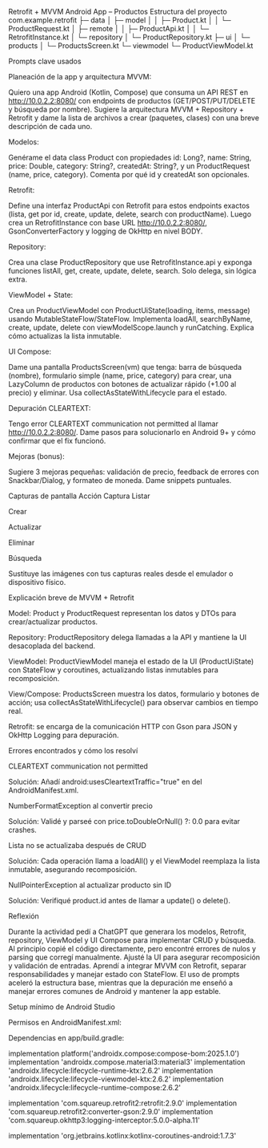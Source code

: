 Retrofit + MVVM Android App – Productos
Estructura del proyecto
com.example.retrofit
 ├─ data
 │   ├─ model
 │   │   ├─ Product.kt
 │   │   └─ ProductRequest.kt
 │   ├─ remote
 │   │   ├─ ProductApi.kt
 │   │   └─ RetrofitInstance.kt
 │   └─ repository
 │       └─ ProductRepository.kt
 ├─ ui
 │   └─ products
 │       └─ ProductsScreen.kt
 └─ viewmodel
     └─ ProductViewModel.kt

Prompts clave usados

Planeación de la app y arquitectura MVVM:

Quiero una app Android (Kotlin, Compose) que consuma un API REST en http://10.0.2.2:8080/ con endpoints de productos (GET/POST/PUT/DELETE y búsqueda por nombre). Sugiere la arquitectura MVVM + Repository + Retrofit y dame la lista de archivos a crear (paquetes, clases) con una breve descripción de cada uno.


Modelos:

Genérame el data class Product con propiedades id: Long?, name: String, price: Double, category: String?, createdAt: String?, y un ProductRequest (name, price, category). Comenta por qué id y createdAt son opcionales.


Retrofit:

Define una interfaz ProductApi con Retrofit para estos endpoints exactos (lista, get por id, create, update, delete, search con productName). Luego crea un RetrofitInstance con base URL http://10.0.2.2:8080/, GsonConverterFactory y logging de OkHttp en nivel BODY.


Repository:

Crea una clase ProductRepository que use RetrofitInstance.api y exponga funciones listAll, get, create, update, delete, search. Solo delega, sin lógica extra.


ViewModel + State:

Crea un ProductViewModel con ProductUiState(loading, items, message) usando MutableStateFlow/StateFlow. Implementa loadAll, searchByName, create, update, delete con viewModelScope.launch y runCatching. Explica cómo actualizas la lista inmutable.


UI Compose:

Dame una pantalla ProductsScreen(vm) que tenga: barra de búsqueda (nombre), formulario simple (name, price, category) para crear, una LazyColumn de productos con botones de actualizar rápido (+1.00 al precio) y eliminar. Usa collectAsStateWithLifecycle para el estado.


Depuración CLEARTEXT:

Tengo error CLEARTEXT communication not permitted al llamar http://10.0.2.2:8080/. Dame pasos para solucionarlo en Android 9+ y cómo confirmar que el fix funcionó.


Mejoras (bonus):

Sugiere 3 mejoras pequeñas: validación de precio, feedback de errores con Snackbar/Dialog, y formateo de moneda. Dame snippets puntuales.

Capturas de pantalla
Acción	Captura
Listar	

Crear	

Actualizar	

Eliminar	

Búsqueda	

Sustituye las imágenes con tus capturas reales desde el emulador o dispositivo físico.

Explicación breve de MVVM + Retrofit

Model: Product y ProductRequest representan los datos y DTOs para crear/actualizar productos.

Repository: ProductRepository delega llamadas a la API y mantiene la UI desacoplada del backend.

ViewModel: ProductViewModel maneja el estado de la UI (ProductUiState) con StateFlow y coroutines, actualizando listas inmutables para recomposición.

View/Compose: ProductsScreen muestra los datos, formulario y botones de acción; usa collectAsStateWithLifecycle() para observar cambios en tiempo real.

Retrofit: se encarga de la comunicación HTTP con Gson para JSON y OkHttp Logging para depuración.

Errores encontrados y cómo los resolví

CLEARTEXT communication not permitted

Solución: Añadí android:usesCleartextTraffic="true" en <application> del AndroidManifest.xml.

NumberFormatException al convertir precio

Solución: Validé y parseé con price.toDoubleOrNull() ?: 0.0 para evitar crashes.

Lista no se actualizaba después de CRUD

Solución: Cada operación llama a loadAll() y el ViewModel reemplaza la lista inmutable, asegurando recomposición.

NullPointerException al actualizar producto sin ID

Solución: Verifiqué product.id antes de llamar a update() o delete().

Reflexión

Durante la actividad pedí a ChatGPT que generara los modelos, Retrofit, repository, ViewModel y UI Compose para implementar CRUD y búsqueda.
Al principio copié el código directamente, pero encontré errores de nulos y parsing que corregí manualmente.
Ajusté la UI para asegurar recomposición y validación de entradas.
Aprendí a integrar MVVM con Retrofit, separar responsabilidades y manejar estado con StateFlow.
El uso de prompts aceleró la estructura base, mientras que la depuración me enseñó a manejar errores comunes de Android y mantener la app estable.

Setup mínimo de Android Studio

Permisos en AndroidManifest.xml:

<uses-permission android:name="android.permission.INTERNET"/>
<application android:usesCleartextTraffic="true" ... >


Dependencias en app/build.gradle:

implementation platform('androidx.compose:compose-bom:2025.1.0')
implementation 'androidx.compose.material3:material3'
implementation 'androidx.lifecycle:lifecycle-runtime-ktx:2.6.2'
implementation 'androidx.lifecycle:lifecycle-viewmodel-ktx:2.6.2'
implementation 'androidx.lifecycle:lifecycle-runtime-compose:2.6.2'

implementation 'com.squareup.retrofit2:retrofit:2.9.0'
implementation 'com.squareup.retrofit2:converter-gson:2.9.0'
implementation 'com.squareup.okhttp3:logging-interceptor:5.0.0-alpha.11'

implementation 'org.jetbrains.kotlinx:kotlinx-coroutines-android:1.7.3'
